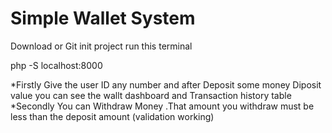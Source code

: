 # Simple Wallet System
Download or Git init project 
run this terminal 

php -S localhost:8000

*Firstly  Give the user ID any number and after Deposit some money Diposit value you can see the  wallt dashboard and Transaction history table 
*Secondly You can Withdraw Money .That amount you withdraw must be less than the deposit amount
(validation working)
